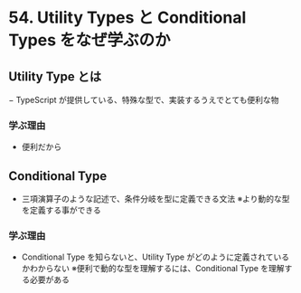 # 54. Utility Types と Conditional Types をなぜ学ぶのか

## Utility Type とは

− TypeScript が提供している、特殊な型で、実装するうえでとても便利な物

### 学ぶ理由

-   便利だから

## Conditional Type

-   三項演算子のような記述で、条件分岐を型に定義できる文法
    ※より動的な型を定義する事ができる

### 学ぶ理由

-   Conditional Type を知らないと、Utility Type がどのように定義されているかわからない
    ※便利で動的な型を理解するには、Conditional Type を理解する必要がある

